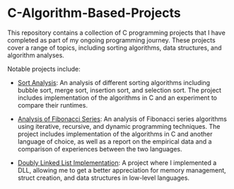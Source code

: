 # C-Algorithm-Based-Projects

This repository contains a collection of C programming projects that I have completed as part of my ongoing programming journey. These projects cover a range of topics, including sorting algorithms, data structures, and algorithm analyses.

Notable projects include:

* [Sort Analysis](https://github.com/skippyskiddy/C-Algorithm-Based-Projects/tree/main/Sorting%20Algorithm%20Implementation): An analysis of different sorting algorithms including bubble sort, merge sort, insertion sort, and selection sort. The project includes implementation of the algorithms in C and an experiment to compare their runtimes.

* [Analysis of Fibonacci Series](https://github.com/skippyskiddy/C-Algorithm-Based-Projects/tree/main/Analysis%20of%20Fibonacci%20Sequence): An analysis of Fibonacci series algorithms using iterative, recursive, and dynamic programming techniques. The project includes implementation of the algorithms in C and another language of choice, as well as a report on the empirical data and a comparison of experiences between the two languages.

* [Doubly Linked List Implementation](https://github.com/skippyskiddy/C-Algorithm-Based-Projects/blob/main/Doubly%20Linked%20List/README.md): A project where I implemented a DLL, allowing me to get a better appreciation for memory management, struct creation, and data structures in low-level languages. 

